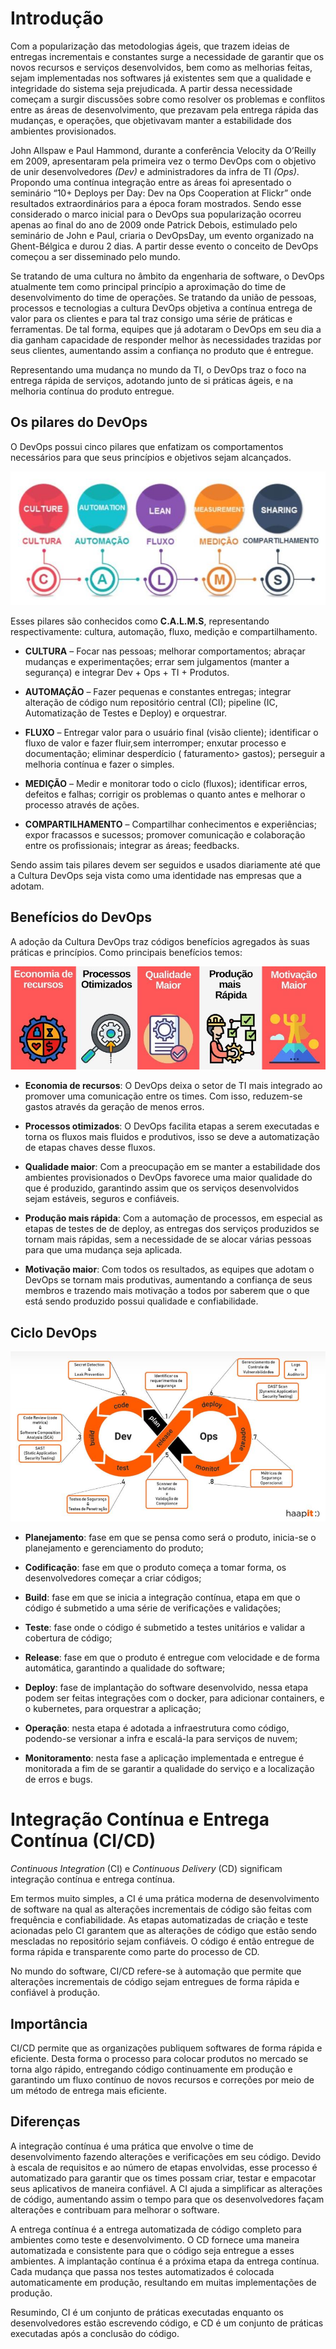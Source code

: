 # Introdução

Com a popularização das metodologias ágeis, que trazem ideias de entregas incrementais e constantes surge a necessidade de garantir que os novos recursos e serviços desenvolvidos, bem como as melhorias feitas, sejam implementadas nos softwares já existentes sem que a qualidade e integridade do sistema seja prejudicada.  A partir dessa necessidade começam a surgir discussões sobre como resolver os problemas e conflitos entre as áreas de desenvolvimento, que prezavam pela entrega rápida das mudanças, e operações, que objetivavam manter a estabilidade  dos ambientes provisionados.

John Allspaw e Paul Hammond, durante a conferência Velocity da O’Reilly em  2009, apresentaram pela primeira vez o termo DevOps com o objetivo de unir desenvolvedores _(Dev)_ e administradores da infra de TI _(Ops)_. Propondo uma contínua integração entre as áreas foi apresentado o seminário “10+ Deploys per Day: Dev na Ops Cooperation at Flickr” onde resultados extraordinários para a época foram mostrados. Sendo esse considerado o marco inicial para o DevOps sua popularização ocorreu apenas ao final do ano de 2009 onde Patrick Debois, estimulado pelo seminário de John e Paul, criaria o DevOpsDay, um evento organizado na Ghent-Bélgica e durou 2 dias. A partir desse evento o conceito de DevOps começou a ser disseminado pelo mundo. 

Se tratando de uma cultura no âmbito da engenharia de software, o DevOps atualmente tem como principal princípio a aproximação do time de desenvolvimento do time de operações. Se tratando da união de pessoas, processos e tecnologias a cultura DevOps objetiva a contínua entrega de valor para os clientes e para tal traz consigo uma série de práticas e ferramentas. De tal forma, equipes que já adotaram o DevOps em seu dia a dia ganham capacidade de responder melhor às necessidades trazidas por seus clientes, aumentando assim a confiança no produto que é entregue.

Representando uma mudança no mundo da TI, o DevOps traz o foco na entrega rápida de serviços, adotando junto de si práticas ágeis, e na melhoria contínua do produto entregue.

## Os pilares do DevOps

O DevOps possui cinco pilares que enfatizam os comportamentos necessários para que seus princípios e objetivos sejam alcançados.

![Figura 01 - Os cinco pilares do DevOps.](images/pilares-devops.jpg)

Esses pilares são conhecidos como __C.A.L.M.S__, representando respectivamente: cultura, automação, fluxo, medição e compartilhamento.

* __CULTURA__ – Focar nas pessoas; melhorar comportamentos; abraçar mudanças e experimentações; errar sem julgamentos (manter a segurança) e integrar Dev + Ops + TI + Produtos.

* __AUTOMAÇÃO__ – Fazer pequenas e constantes entregas; integrar alteração de código num repositório central (CI); pipeline (IC, Automatização de Testes e Deploy) e orquestrar.

* __FLUXO__ – Entregar valor para o usuário final (visão cliente); identificar o fluxo de valor e fazer fluir,sem interromper; enxutar processo e documentação; eliminar desperdício ( faturamento> gastos); perseguir a melhoria contínua e fazer o simples.

* __MEDIÇÃO__ – Medir e monitorar todo o ciclo (fluxos); identificar erros, defeitos e falhas; corrigir os problemas o quanto antes e melhorar o processo através de ações.

* __COMPARTILHAMENTO__ – Compartilhar conhecimentos e experiências; expor fracassos e sucessos; promover comunicação e colaboração entre os profissionais; integrar as áreas; feedbacks.

Sendo assim tais pilares devem ser seguidos e usados diariamente até que a Cultura DevOps seja vista como uma identidade nas empresas que a adotam.

## Benefícios do DevOps

A adoção da Cultura DevOps traz códigos benefícios agregados às suas práticas e princípios. Como principais benefícios temos:

![Figura 02 - Os benefícios do DevOps. ](images/beneficios-devops.jpg)

* __Economia de recursos__: O DevOps deixa o setor de TI mais integrado ao promover uma comunicação entre os times. Com isso, reduzem-se gastos através da geração de menos erros.

* __Processos otimizados__: O DevOps facilita etapas a serem executadas e torna os fluxos mais fluidos e produtivos, isso se deve a automatização de etapas chaves desse fluxos.

* __Qualidade maior__: Com a preocupação em se manter a estabilidade dos ambientes provisionados o DevOps favorece uma maior qualidade do que é produzido, garantindo assim que os serviços desenvolvidos sejam estáveis, seguros e confiáveis.

* __Produção mais rápida__: Com a automação de processos, em especial as etapas de testes de de deploy, as entregas dos serviços produzidos se tornam mais rápidas, sem a necessidade de se alocar várias pessoas para que uma mudança seja aplicada.

* __Motivação maior__: Com todos os resultados, as equipes que adotam o DevOps se tornam mais produtivas, aumentando a confiança de seus membros e trazendo mais motivação a todos por saberem que o que está sendo produzido possui qualidade e confiabilidade.

## Ciclo DevOps

![Figura 03 - O Ciclo DevOps. ](images/ciclo-devops.jpg)

* __Planejamento__: fase em que se pensa como será o produto, inicia-se o planejamento e gerenciamento do produto;

* __Codificação__: fase em que o produto começa a tomar forma, os desenvolvedores começar a criar códigos;

* __Build__: fase em que se inicia a integração contínua, etapa em que o código é submetido a uma série de verificações e validações;

* __Teste__: fase onde o código é submetido a testes unitários e validar a cobertura de código;

* __Release__: fase em que o produto é entregue com velocidade e de forma automática, garantindo a qualidade do software;

* __Deploy__: fase de implantação do software desenvolvido, nessa etapa podem ser feitas integrações com o docker, para adicionar containers, e o kubernetes, para orquestrar a aplicação;

* __Operação__: nesta etapa é adotada a infraestrutura como código, podendo-se versionar a infra e escalá-la para serviços de nuvem;

* __Monitoramento__: nesta fase a aplicação implementada e entregue é monitorada a fim de se garantir a qualidade do serviço e a localização de erros e bugs.


# Integração Contínua e Entrega Contínua (CI/CD)

_Continuous Integration_ (CI) e _Continuous Delivery_ (CD) significam integração contínua e entrega contínua. 

Em termos muito simples, a CI é uma prática moderna de desenvolvimento de software na qual as alterações incrementais de código são feitas com frequência e confiabilidade. As etapas automatizadas de criação e teste acionadas pelo CI garantem que as alterações de código que estão sendo mescladas no repositório sejam confiáveis. O código é então entregue de forma rápida e transparente como parte do processo de CD.

No mundo do software, CI/CD refere-se à automação que permite que alterações incrementais de código sejam entregues de forma rápida e confiável à produção.

## Importância

CI/CD permite que as organizações publiquem softwares de forma rápida e eficiente. Desta forma o processo para colocar produtos no mercado se torna algo rápido, entregando código continuamente em produção e garantindo um fluxo contínuo de novos recursos e correções por meio de um método de entrega mais eficiente. 

## Diferenças

A integração contínua é uma prática que envolve o time de desenvolvimento fazendo alterações e verificações em seu código. Devido à escala de requisitos e ao número de etapas envolvidas, esse processo é automatizado para garantir que os times possam criar, testar e empacotar seus aplicativos de maneira confiável. A CI ajuda a simplificar as alterações de código, aumentando assim o tempo para que os desenvolvedores façam alterações e contribuam para melhorar o software.

A entrega contínua é a entrega automatizada de código completo para ambientes como teste e desenvolvimento. O CD fornece uma maneira automatizada e consistente para que o código seja entregue a esses ambientes. A implantação contínua é a próxima etapa da entrega contínua. Cada mudança que passa nos testes automatizados é colocada automaticamente em produção, resultando em muitas implementações de produção.

Resumindo, CI é um conjunto de práticas executadas enquanto os desenvolvedores estão escrevendo código, e CD é um conjunto de práticas executadas após a conclusão do código.
